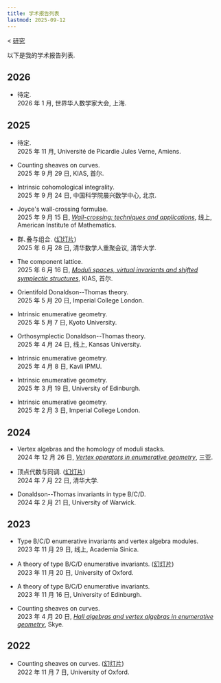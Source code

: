 ```yaml
---
title: 学术报告列表
lastmod: 2025-09-12
---
```


< [研究](/zh-cn/research)

以下是我的学术报告列表.

## 2026

- 待定.\
  2026 年 1 月, 世界华人数学家大会, 上海.

## 2025

- 待定.\
  2025 年 11 月, Université de Picardie Jules Verne, Amiens.

- Counting sheaves on curves.\
  2025 年 9 月 29 日, KIAS, 首尔.

- Intrinsic cohomological integrality.\
  2025 年 9 月 24 日, 中国科学院晨兴数学中心, 北京.

- Joyce's wall-crossing formulae.\
  2025 年 9 月 15 日, _[Wall-crossing: techniques and applications](https://aimath.org/workshops/wallcrossing/)_, 线上, American Institute of Mathematics.

- 群､叠与组合.
  ([幻灯片](/pdf/20250628-tsinghua.pdf))\
  2025 年 6 月 28 日, 清华数学人重聚会议, 清华大学.

- The component lattice.\
  2025 年 6 月 16 日, [_Moduli spaces, virtual invariants and shifted symplectic structures_](http://events.kias.re.kr/h/WMV25/), KIAS, 首尔.

- Orientifold Donaldson--Thomas theory.\
  2025 年 5 月 20 日, Imperial College London.

- Intrinsic enumerative geometry.\
  2025 年 5 月 7 日, Kyoto University.

- Orthosymplectic Donaldson--Thomas theory.\
  2025 年 4 月 24 日, 线上, Kansas University.

- Intrinsic enumerative geometry.\
  2025 年 4 月 8 日, Kavli IPMU.

- Intrinsic enumerative geometry.\
  2025 年 3 月 19 日, University of Edinburgh.

- Intrinsic enumerative geometry.\
  2025 年 2 月 3 日, Imperial College London.

## 2024

- Vertex algebras and the homology of moduli stacks.\
  2024 年 12 月 26 日, [_Vertex operators in enumerative geometry_](https://www.tsimf.cn/meeting/detail?id=389), 三亚.

- 顶点代数与同调.
  ([幻灯片](/pdf/20240722-tsinghua.pdf))\
  2024 年 7 月 22 日, 清华大学.

- Donaldson--Thomas invariants in type B/C/D.\
  2024 年 2 月 21 日, University of Warwick.

## 2023

- Type B/C/D enumerative invariants and vertex algebra modules.\
  2023 年 11 月 29 日, 线上, Academia Sinica.

- A theory of type B/C/D enumerative invariants.
  ([幻灯片](/pdf/20231120-self-dual.pdf))\
  2023 年 11 月 20 日, University of Oxford.

- A theory of type B/C/D enumerative invariants.\
  2023 年 11 月 16 日, University of Edinburgh.

- Counting sheaves on curves.\
  2023 年 4 月 20 日, [_Hall algebras and vertex algebras in enumerative geometry_](https://www.maths.ed.ac.uk/~lhenneca/Skye2023.html), Skye.

## 2022

- Counting sheaves on curves.
  ([幻灯片](/pdf/20221107-curves.pdf))\
  2022 年 11 月 7 日, University of Oxford.
